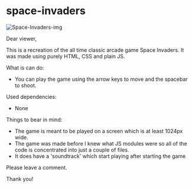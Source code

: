 # space-invaders

![Space-Invaders-img](https://github.com/martin-lyubenov/space-invaders/assets/52383146/58c7d81b-64dc-44d0-998e-463c6e5ce31c)

Dear viewer,

This is a recreation of the all time classic arcade game Space Invaders. It was made using purely HTML, CSS and plain JS.

What is can do:
- You can play the game using the arrow keys to move and the spacebar to shoot. 

Used dependencies:
- None

Things to bear in mind:
- The game is meant to be played on a screen which is at least 1024px wide.
- The game was made before I knew what JS modules were so all of the code is concentrated into just a couple of files.
- It does have a 'soundtrack' which start playing after starting the game

Please leave a comment.

Thank you!
